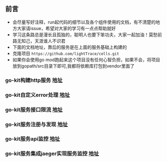 ## 前言
* 会尽量写好注释，run起代码的细节以及各个组件使用的文档，有不清楚的地方大家请issue，希望对大家的学习有一点点帮助就好
* 学习这条路总是漫长且孤独的，聪明人也要下笨功夫，大家一起加油！莫愁前路无知己，天涯谁人不识君
* 下面的文档地址，靠后的服务是在上面的服务基础上构建的
* 克隆项目 `https://github.com/lightTrace/cells.git`
* 如果你会使用go mod跑起来这个项目没有任何心智负担，如果不会，将项目放到gopath/src目录下即可,我都将依赖库打包到vendor里面了

### go-kit构建http服务  [地址](https://github.com/lightTrace/cells/tree/master/cell-http)

### go-kit自定义error处理  [地址](https://github.com/lightTrace/cells/tree/master/cell-error)

### go-kit服务接口限流  [地址](https://github.com/lightTrace/cells/tree/master/cell-limit)

### go-kit服务注册与发现  [地址](https://github.com/lightTrace/cells/tree/master/cell-register)

### go-kit服务api监控  [地址](https://github.com/lightTrace/cells/tree/master/cell-monitor)

### go-kit服务集成jaeger实现服务监控  [地址](https://github.com/lightTrace/cells/tree/master/cell-jaeger)





